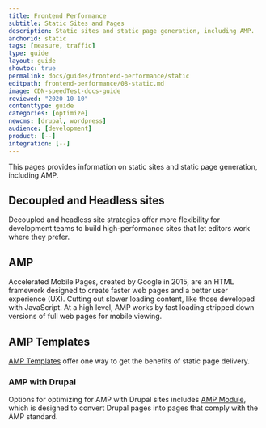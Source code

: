 ```yaml
---
title: Frontend Performance
subtitle: Static Sites and Pages
description: Static sites and static page generation, including AMP.
anchorid: static
tags: [measure, traffic]
type: guide
layout: guide
showtoc: true
permalink: docs/guides/frontend-performance/static
editpath: frontend-performance/08-static.md
image: CDN-speedTest-docs-guide
reviewed: "2020-10-10"
contenttype: guide
categories: [optimize]
newcms: [drupal, wordpress]
audience: [development]
product: [--]
integration: [--]
---
```


This pages provides information on static sites and static page generation, including AMP.

## Decoupled and Headless sites

Decoupled and headless site strategies offer more flexibility for development teams to build high-performance sites that let editors work where they prefer.

## AMP

Accelerated Mobile Pages, created by Google in 2015, are an HTML framework designed to create faster web pages and a better user experience (UX). Cutting out slower loading content, like those developed with JavaScript. At a high level, AMP works by fast loading stripped down versions of full web pages for mobile viewing.

## AMP Templates

[AMP Templates](https://amp.dev/documentation/templates/) offer one way to get the benefits of static page delivery.

### AMP with Drupal

Options for optimizing for AMP with Drupal sites includes [AMP Module](https://www.drupal.org/project/amp), which is designed to convert Drupal pages into pages that comply with the AMP standard.
